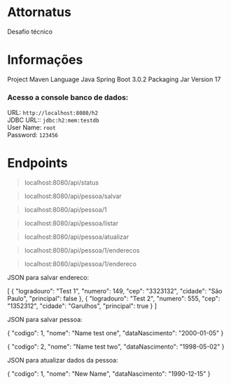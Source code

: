 # Attornatus
Desafio técnico

# Informações
Project Maven
Language Java
Spring Boot 3.0.2
Packaging Jar
Version 17

### Acesso a console banco de dados:
URL: ```http://localhost:8080/h2```  
JDBC URL:: ```jdbc:h2:mem:testdb```  
User Name: ```root```  
Password: `123456`

# Endpoints
> localhost:8080/api/status

> localhost:8080/api/pessoa/salvar

> localhost:8080/api/pessoa/1

> localhost:8080/api/pessoa/listar

> localhost:8080/api/pessoa/atualizar

> localhost:8080/api/pessoa/1/enderecos

> localhost:8080/api/pessoa/1/endereco

JSON para salvar endereco:

[
{
    "logradouro": "Test 1",
    "numero": 149,
    "cep": "3323132",
    "cidade": "São Paulo",
    "principal": false
},
{
    "logradouro": "Test 2",
    "numero": 555,
    "cep": "1352312",
    "cidade": "Garulhos",
    "principal": true
}
]

JSON para salvar pessoa:

{
"codigo": 1,
  "nome": "Name test one",
  "dataNascimento": "2000-01-05"
}

{
"codigo": 2,
  "nome": "Name test two",
  "dataNascimento": "1998-05-02"
}

JSON para atualizar dados da pessoa:

{
"codigo": 1,
  "nome": "New Name",
  "dataNascimento": "1990-12-15"
}
